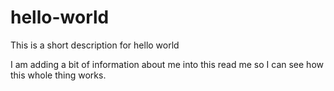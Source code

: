 # hello-world
This is a short description for hello world

I am adding a bit of information about me into this read me so I can see how this whole thing works.

